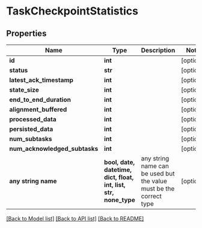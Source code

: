 # TaskCheckpointStatistics


## Properties
Name | Type | Description | Notes
------------ | ------------- | ------------- | -------------
**id** | **int** |  | [optional] 
**status** | **str** |  | [optional] 
**latest_ack_timestamp** | **int** |  | [optional] 
**state_size** | **int** |  | [optional] 
**end_to_end_duration** | **int** |  | [optional] 
**alignment_buffered** | **int** |  | [optional] 
**processed_data** | **int** |  | [optional] 
**persisted_data** | **int** |  | [optional] 
**num_subtasks** | **int** |  | [optional] 
**num_acknowledged_subtasks** | **int** |  | [optional] 
**any string name** | **bool, date, datetime, dict, float, int, list, str, none_type** | any string name can be used but the value must be the correct type | [optional]

[[Back to Model list]](../README.md#documentation-for-models) [[Back to API list]](../README.md#documentation-for-api-endpoints) [[Back to README]](../README.md)


